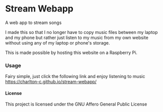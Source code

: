 # Stream Webapp

A web app to stream songs

I made this so that I no longer have to copy music files between my laptop and my phone but rather just listen to my music from my own website without using any of my laptop or phone's storage.

This is made possible by hosting this website on a Raspberry Pi.


### Usage
Fairy simple, just click the following link and enjoy listening to music <https://charlton-c.github.io/stream-webapp/>


#### License
This project is licensed under the GNU Affero General Public License
